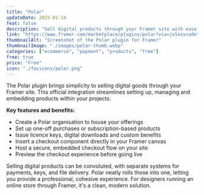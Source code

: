 ```yaml
---
title: "Polar"
updateDate: 2025-01-14
feat: false
description: "Sell digital products through your Framer site with ease."
link: "https://www.framer.com/marketplace/plugins/polar?via=julesvcode"
thumbnailAlt: "Screenshot of the Polar plugin for Framer"
thumbnailImage: "./images/polar-thumb.webp"
categories: ["ecommerce", "payment", "products", "free"]
free: true
price: "Free"
icon: "./favicons/polar.png"
---
```


The Polar plugin brings simplicity to selling digital goods through your Framer site. This official integration streamlines setting up, managing and embedding products within your projects.

<b>Key features and benefits:</b>
- Create a Polar organisation to house your offerings 
- Set up one-off purchases or subscription-based products
- Issue licence keys, digital downloads and custom benefits 
- Insert a checkout component directly in your Framer canvas
- Host a secure, embedded checkout flow on your site
- Preview the checkout experience before going live  

Selling digital products can be convoluted, with separate systems for payments, keys, and file delivery. Polar neatly rolls those into one, letting you provide a professional, cohesive experience. For designers running an online store through Framer, it's a clean, modern solution.